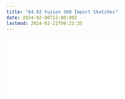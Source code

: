 ```yaml
---
title: "04.02 Fusion 360 Import Sketches"
date: 2024-02-08T12:00:00Z
lastmod: 2024-02-21T09:22:35
---
```


![Link to included file content](../../../../3d-modeling/fusion-360/import-sketches-as-canvas-fusion-360.md)

